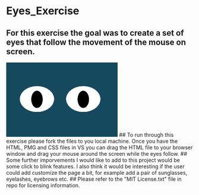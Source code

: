 # Eyes_Exercise
## For this exercise the goal was to create a set of eyes that follow the movement of the mouse on screen.
<img src= "Eyes.png" width ='300'/> 
## To run through this exercise please fork the files to you local machine.  Once you have the HTML, PMG and CSS files in VS you can drag the HTML file to your browser window and drag your mouse around the screen while the eyes follow.
## Some further imporvements I would like to add to this project would be some click to blink features.  I also think it would be interesting if the user could add customize the page a bit, for example add a pair of sunglasses, eyelashes, eyebrows etc.
## Please refer to the "MIT License.txt" file in repo for licensing information.

